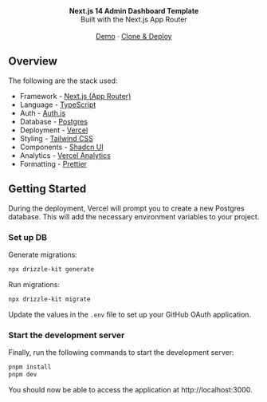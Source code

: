 <div align="center"><strong>Next.js 14 Admin Dashboard Template</strong></div>
<div align="center">Built with the Next.js App Router</div>
<br />
<div align="center">
<a href="https://next-admin-dash.vercel.app/">Demo</a>
<span> · </span>
<a href="https://vercel.com/templates/next.js/admin-dashboard-tailwind-postgres-react-nextjs">Clone & Deploy</a>
<span>
</div>

## Overview
The following are the stack used:

- Framework - [Next.js (App Router)](https://nextjs.org)
- Language - [TypeScript](https://www.typescriptlang.org)
- Auth - [Auth.js](https://authjs.dev)
- Database - [Postgres](https://vercel.com/postgres)
- Deployment - [Vercel](https://vercel.com/docs/concepts/next.js/overview)
- Styling - [Tailwind CSS](https://tailwindcss.com)
- Components - [Shadcn UI](https://ui.shadcn.com/)
- Analytics - [Vercel Analytics](https://vercel.com/analytics)
- Formatting - [Prettier](https://prettier.io)

## Getting Started

During the deployment, Vercel will prompt you to create a new Postgres database. This will add the necessary environment variables to your project.

### Set up DB

Generate migrations:

```bash
npx drizzle-kit generate
```

Run migrations:

```bash
npx drizzle-kit migrate
```

Update the values in the `.env` file to set up your GitHub OAuth application.

### Start the development server

Finally, run the following commands to start the development server:

```bash
pnpm install
pnpm dev
```

You should now be able to access the application at http://localhost:3000.
